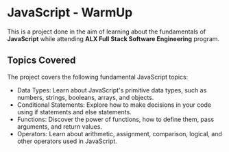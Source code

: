 # JavaScript - WarmUp

This is a project done in the aim of learning about the fundamentals of **JavaScript** while attending **ALX Full Stack Software Engineering** program.

## Topics Covered

The project covers the following fundamental JavaScript topics:

- Data Types: Learn about JavaScript's primitive data types, such as numbers, strings, booleans, arrays, and objects.
- Conditional Statements: Explore how to make decisions in your code using if statements and else statements.
- Functions: Discover the power of functions, how to define them, pass arguments, and return values.
- Operators: Learn about arithmetic, assignment, comparison, logical, and other operators used in JavaScript.
